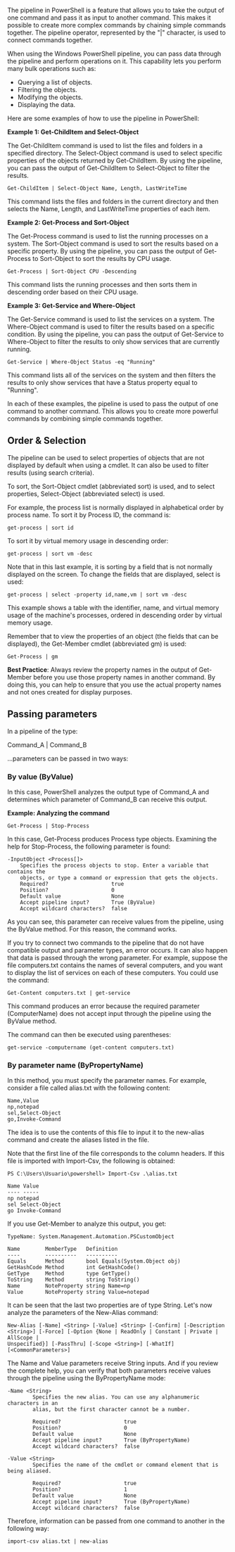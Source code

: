 
The pipeline in PowerShell is a feature that allows you to take the output of one command and pass it as input to another command. This makes it possible to create more complex commands by chaining simple commands together. The pipeline operator, represented by the "|" character, is used to connect commands together.

When using the Windows PowerShell pipeline, you can pass data through the pipeline and perform operations on it. This capability lets you perform many bulk operations such as:

+ Querying a list of objects.
+ Filtering the objects.
+ Modifying the objects.
+ Displaying the data.

Here are some examples of how to use the pipeline in PowerShell:

**Example 1: Get-ChildItem and Select-Object**

The Get-ChildItem command is used to list the files and folders in a specified directory. The Select-Object command is used to select specific properties of the objects returned by Get-ChildItem. By using the pipeline, you can pass the output of Get-ChildItem to Select-Object to filter the results.

``` pwsh 
Get-ChildItem | Select-Object Name, Length, LastWriteTime
```

This command lists the files and folders in the current directory and then selects the Name, Length, and LastWriteTime properties of each item.

**Example 2: Get-Process and Sort-Object**

The Get-Process command is used to list the running processes on a system. The Sort-Object command is used to sort the results based on a specific property. By using the pipeline, you can pass the output of Get-Process to Sort-Object to sort the results by CPU usage.

``` pwsh
Get-Process | Sort-Object CPU -Descending
```

This command lists the running processes and then sorts them in descending order based on their CPU usage.

**Example 3: Get-Service and Where-Object**

The Get-Service command is used to list the services on a system. The Where-Object command is used to filter the results based on a specific condition. By using the pipeline, you can pass the output of Get-Service to Where-Object to filter the results to only show services that are currently running.

```
Get-Service | Where-Object Status -eq "Running"
```

This command lists all of the services on the system and then filters the results to only show services that have a Status property equal to "Running".

In each of these examples, the pipeline is used to pass the output of one command to another command. This allows you to create more powerful commands by combining simple commands together.

## Order & Selection

The pipeline can be used to select properties of objects that are not displayed by default when using a cmdlet. It can also be used to filter results (using search criteria).

To sort, the Sort-Object cmdlet (abbreviated sort) is used, and to select properties, Select-Object (abbreviated select) is used.

For example, the process list is normally displayed in alphabetical order by process name. To sort it by Process ID, the command is:

``` pwsh
get-process | sort id
```

To sort it by virtual memory usage in descending order:

``` pwsh
get-process | sort vm -desc
```

Note that in this last example, it is sorting by a field that is not normally displayed on the screen. To change the fields that are displayed, select is used:

``` pwsh
get-process | select -property id,name,vm | sort vm -desc
```

This example shows a table with the identifier, name, and virtual memory usage of the machine's processes, ordered in descending order by virtual memory usage.

Remember that to view the properties of an object (the fields that can be displayed), the Get-Member cmdlet (abbreviated gm) is used:

``` pwsh
Get-Process | gm
```
**Best Practice**: Always review the property names in the output of Get-Member before you use those property names in another command. By doing this, you can help to ensure that you use the actual property names and not ones created for display purposes.
## Passing parameters

In a pipeline of the type:

Command_A | Command_B

...parameters can be passed in two ways:

### By value (ByValue) 
In this case, PowerShell analyzes the output type of Command_A and determines which parameter of Command_B can receive this output.

**Example: Analyzing the command**

``` pwsh
Get-Process | Stop-Process
```

In this case, Get-Process produces Process type objects. Examining the help for Stop-Process, the following parameter is found:

```
-InputObject <Process[]>
    Specifies the process objects to stop. Enter a variable that contains the
    objects, or type a command or expression that gets the objects.
    Required?                    true
    Position?                    0
    Default value                None
    Accept pipeline input?       True (ByValue)
    Accept wildcard characters?  false
```

As you can see, this parameter can receive values from the pipeline, using the ByValue method. For this reason, the command works.

If you try to connect two commands to the pipeline that do not have compatible output and parameter types, an error occurs. It can also happen that data is passed through the wrong parameter. For example, suppose the file computers.txt contains the names of several computers, and you want to display the list of services on each of these computers. You could use the command:

``` pwsh
Get-Content computers.txt | get-service
```

This command produces an error because the required parameter (ComputerName) does not accept input through the pipeline using the ByValue method.

The command can then be executed using parentheses:

``` pwsh
get-service -computername (get-content computers.txt)
```

### By parameter name (ByPropertyName)

In this method, you must specify the parameter names. For example, consider a file called alias.txt with the following content:

```
Name,Value
np,notepad
sel,Select-Object
go,Invoke-Command
```

The idea is to use the contents of this file to input it to the new-alias command and create the aliases listed in the file.

Note that the first line of the file corresponds to the column headers. If this file is imported with Import-Csv, the following is obtained:

``` pwsh
PS C:\Users\Usuario\powershell> Import-Csv .\alias.txt
```

```
Name Value
---- -----         
np notepad
sel Select-Object
go Invoke-Command
```

If you use Get-Member to analyze this output, you get:

```
TypeName: System.Management.Automation.PSCustomObject

Name        MemberType   Definition                    
----        ----------   ----------                    
Equals      Method       bool Equals(System.Object obj)
GetHashCode Method       int GetHashCode()             
GetType     Method       type GetType()                
ToString    Method       string ToString()             
Name        NoteProperty string Name=np                
Value       NoteProperty string Value=notepad
```
It can be seen that the last two properties are of type String. Let's now analyze the parameters of the New-Alias command:

```
New-Alias [-Name] <String> [-Value] <String> [-Confirm] [-Description
<String>] [-Force] [-Option {None | ReadOnly | Constant | Private | AllScope |
Unspecified}] [-PassThru] [-Scope <String>] [-WhatIf] [<CommonParameters>]
```
The Name and Value parameters receive String inputs. And if you review the complete help, you can verify that both parameters receive values through the pipeline using the ByPropertyName mode:

```
-Name <String>
        Specifies the new alias. You can use any alphanumeric characters in an
        alias, but the first character cannot be a number.

        Required?                    true
        Position?                    0
        Default value                None
        Accept pipeline input?       True (ByPropertyName)
        Accept wildcard characters?  false

-Value <String>
        Specifies the name of the cmdlet or command element that is being aliased.

        Required?                    true
        Position?                    1
        Default value                None
        Accept pipeline input?       True (ByPropertyName)
        Accept wildcard characters?  false
```

Therefore, information can be passed from one command to another in the following way:

``` pwsh
import-csv alias.txt | new-alias
```


